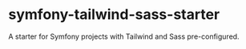 # symfony-tailwind-sass-starter
A starter for Symfony projects with Tailwind and Sass pre-configured.
